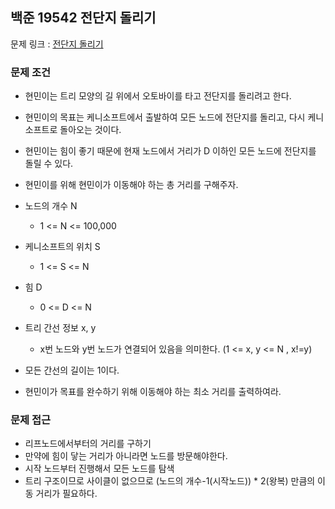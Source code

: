 ## 백준 19542 전단지 돌리기

문제 링크 : [전단지 돌리기](https://www.acmicpc.net/problem/19542)

### 문제 조건

- 현민이는 트리 모양의 길 위에서 오토바이를 타고 전단지를 돌리려고 한다.
- 현민이의 목표는 케니소프트에서 출발하여 모든 노드에 전단지를 돌리고, 다시 케니소프트로 돌아오는 것이다.
- 현민이는 힘이 좋기 때문에 현재 노드에서 거리가 D 이하인 모든 노드에 전단지를 돌릴 수 있다.
- 현민이를 위해 현민이가 이동해야 하는 총 거리를 구해주자.

- 노드의 개수 N
    - 1 <= N <= 100,000
- 케니소프트의 위치 S
    - 1 <= S <= N
- 힘 D
    - 0 <= D <= N
- 트리 간선 정보 x, y
    - x번 노드와 y번 노드가 연결되어 있음을 의미한다. (1 <= x, y <= N , x!=y)
- 모든 간선의 길이는 1이다.
- 현민이가 목표를 완수하기 위해 이동해야 하는 최소 거리를 출력하여라.

### 문제 접근

- 리프노드에서부터의 거리를 구하기
- 만약에 힘이 닿는 거리가 아니라면 노드를 방문해야한다.
- 시작 노드부터 진행해서 모든 노드를 탐색
- 트리 구조이므로 사이클이 없으므로 (노드의 개수-1(시작노드)) * 2(왕복) 만큼의 이동 거리가 필요하다.